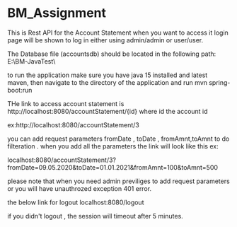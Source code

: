 # BM_Assignment

This is Rest API for the Account Statement
when you want to access it login page will be shown to log in either using admin/admin or user/user.

The Database file (accountsdb) should be located in the following path: E:\BM-JavaTest\

to run the application make sure you have java 15 installed and latest maven, then navigate to the directory of the application and run mvn spring-boot:run

THe link to access account statement is
http://localhost:8080/accountStatement/{id} where id the account id

ex:http://localhost:8080/accountStatement/3

you can add request parameters fromDate , toDate , fromAmnt,toAmnt to do filteration . when you add all the parameters the link will look like this ex:

localhost:8080/accountStatement/3?fromDate=09.05.2020&toDate=01.01.2021&fromAmnt=100&toAmnt=500

please note that when you need admin previliges to add request parameters or you will have unauthrozed exception 401 error.

the below link for logout
localhost:8080/logout

if you didn't logout , the session will timeout after 5 minutes.


